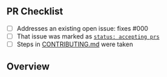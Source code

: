<!-- 👋 Hi, thanks for sending a PR to eslint-plugin-never-disable! 💖.
Please fill out all fields below and make sure each item is true and [x] checked.
Otherwise we may not be able to review your PR. -->

## PR Checklist

- [ ] Addresses an existing open issue: fixes #000
- [ ] That issue was marked as [`status: accepting prs`](https://github.com/JoshuaKGoldberg/eslint-plugin-never-disable/issues?q=is%3Aopen+is%3Aissue+label%3A%22status%3A+accepting+prs%22)
- [ ] Steps in [CONTRIBUTING.md](https://github.com/JoshuaKGoldberg/eslint-plugin-never-disable/blob/main/.github/CONTRIBUTING.md) were taken

## Overview

<!-- Description of what is changed and how the code change does that. -->
